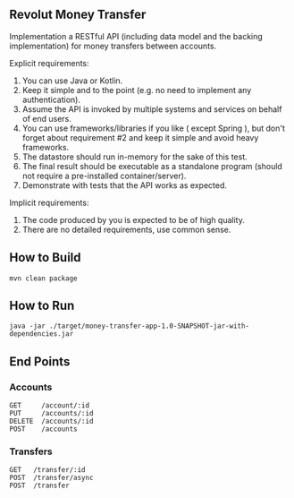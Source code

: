 ## Revolut Money Transfer

Implementation a RESTful API (including data model and the backing implementation) for money transfers between accounts.

Explicit requirements:
1. You can use Java or Kotlin.
2. Keep it simple and to the point (e.g. no need to implement any authentication).
3. Assume the API is invoked by multiple systems and services on behalf of end users.
4. You can use frameworks/libraries if you like ( except Spring ), but don't forget about
requirement #2 and keep it simple and avoid heavy frameworks.
5. The datastore should run in-memory for the sake of this test.
6. The final result should be executable as a standalone program (should not require a
pre-installed container/server).
7. Demonstrate with tests that the API works as expected.

Implicit requirements:
1. The code produced by you is expected to be of high quality.
2. There are no detailed requirements, use common sense.

## How to Build
    mvn clean package

## How to Run
    java -jar ./target/money-transfer-app-1.0-SNAPSHOT-jar-with-dependencies.jar

## End Points

### Accounts
    GET     /account/:id
    PUT     /accounts/:id
    DELETE  /accounts/:id
    POST    /accounts

### Transfers
    GET   /transfer/:id
    POST  /transfer/async
    POST  /transfer
